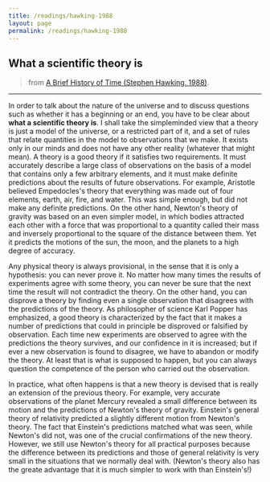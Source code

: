 ```yaml
---
title: /readings/hawking-1988
layout: page
permalink: /readings/hawking-1988
---
```


## What a scientific theory is
> from [A Brief History of Time (Stephen Hawking, 1988)]().

---

In order to talk about the nature of the universe and to discuss questions such as whether it has a beginning or an end, you have to be clear about __what a scientific theory is__. I shall take the simpleminded view that a theory is just a model of the universe, or a restricted part of it, and a set of rules that relate quantities in the model to observations that we make. It exists only in our minds and does not have any other reality (whatever that might mean). A theory is a good theory if it satisfies two requirements. It must accurately describe a large class of observations on the basis of a model that contains only a few arbitrary elements, and it must make definite predictions about the results of future observations. For example, Aristotle believed Empedocles's theory that everything was made out of four elements, earth, air, fire, and water. This was simple enough, but did not make any definite predictions. On the other hand, Newton's theory of gravity was based on an even simpler model, in which bodies attracted each other with a force that was proportional to a quantity called their mass and inversely proportional to the square of the distance between them. Yet it predicts the motions of the sun, the moon, and the planets to a high degree of accuracy.

Any physical theory is always provisional, in the sense that it is only a hypothesis: you can never prove it. No matter how many times the results of experiments agree with some theory, you can never be sure that the next time the result will not contradict the theory. On the other hand, you can disprove a theory by finding even a single observation that disagrees with the predictions of the theory. As philosopher of science Karl Popper has emphasized, a good theory is characterized by the fact that it makes a number of predictions that could in principle be disproved or falsified by observation. Each time new experiments are observed to agree with the predictions the theory survives, and our confidence in it is increased; but if ever a new observation is found to disagree, we have to abandon or modify the theory. At least that is what is supposed to happen, but you can always question the competence of the person who carried out the observation.

In practice, what often happens is that a new theory is devised that is really an extension of the previous theory. For example, very accurate observations of the planet Mercury revealed a small difference between its motion and the predictions of Newton's theory of gravity. Einstein's general theory of relativity predicted a slightly different motion from Newton's theory. The fact that Einstein's predictions matched what was seen, while Newton's did not, was one of the crucial confirmations of the new theory. However, we still use Newton's theory for all practical purposes because the difference between its predictions and those of general relativity is very small in the situations that we normally deal with. (Newton's theory also has the greate advantage that it is much simpler to work with than Einstein's!)
